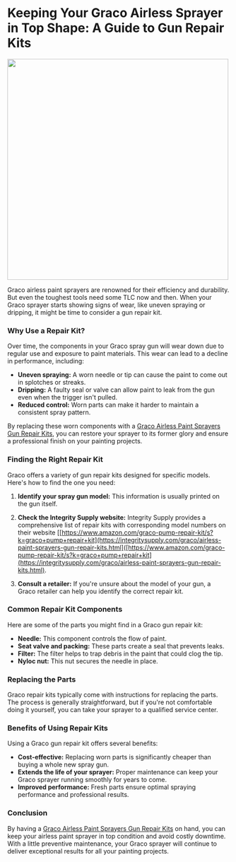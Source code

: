 # Keeping Your Graco Airless Sprayer in Top Shape: A Guide to Gun Repair Kits

<img src="https://integritysupply.com/media/catalog/product/cache/42a8d44f0cb2f10b14ad56a85e352dc6/n/e/new_contractor_and_ftx_repair_kit_h3c3v5k8zv7rhjhy.jpg" width="500" height="500">

Graco airless paint sprayers are renowned for their efficiency and durability. But even the toughest tools need some TLC now and then.  When your Graco sprayer starts showing signs of wear, like uneven spraying or dripping, it might be time to consider a gun repair kit.

### Why Use a Repair Kit?

Over time, the components in your Graco spray gun will wear down due to regular use and exposure to paint materials. This wear can lead to a decline in performance, including:

* **Uneven spraying:** A worn needle or tip can cause the paint to come out in splotches or streaks.
* **Dripping:** A faulty seal or valve can allow paint to leak from the gun even when the trigger isn't pulled.
* **Reduced control:** Worn parts can make it harder to maintain a consistent spray pattern.

By replacing these worn components with a [Graco Airless Paint Sprayers Gun Repair Kits](https://integritysupply.com/graco/airless-paint-sprayers-gun-repair-kits.html), you can restore your sprayer to its former glory and ensure a professional finish on your painting projects.

### Finding the Right Repair Kit

Graco offers a variety of gun repair kits designed for specific models.  Here's how to find the one you need:

1. **Identify your spray gun model:**  This information is usually printed on the gun itself.

2. **Check the  Integrity Supply website:**  Integrity Supply provides a comprehensive list of repair kits with corresponding model numbers on their website [[https://www.amazon.com/graco-pump-repair-kit/s?k=graco+pump+repair+kit](https://integritysupply.com/graco/airless-paint-sprayers-gun-repair-kits.html]([https://www.amazon.com/graco-pump-repair-kit/s?k=graco+pump+repair+kit](https://integritysupply.com/graco/airless-paint-sprayers-gun-repair-kits.html).

3. **Consult a retailer:** If you're unsure about the model of your gun, a Graco retailer can help you identify the correct repair kit.

### Common Repair Kit Components

Here are some of the parts you might find in a Graco gun repair kit:

* **Needle:** This component controls the flow of paint.
* **Seat valve and packing:** These parts create a seal that prevents leaks.
* **Filter:**  The filter helps to trap debris in the paint that could clog the tip.
* **Nyloc nut:** This nut secures the needle in place.

### Replacing the Parts

Graco repair kits typically come with instructions for replacing the parts. The process is generally straightforward, but if you're not comfortable doing it yourself, you can take your sprayer to a qualified service center.

### Benefits of Using Repair Kits

Using a Graco gun repair kit offers several benefits:

* **Cost-effective:** Replacing worn parts is significantly cheaper than buying a whole new spray gun.
* **Extends the life of your sprayer:**  Proper maintenance can keep your Graco sprayer running smoothly for years to come.
* **Improved performance:**  Fresh parts ensure optimal spraying performance and professional results.

### Conclusion

By having a [Graco Airless Paint Sprayers Gun Repair Kits](https://integritysupply.com/graco/airless-paint-sprayers-gun-repair-kits.html) on hand, you can keep your airless paint sprayer in top condition and avoid costly downtime.  With a little preventive maintenance, your Graco sprayer will continue to deliver exceptional results for all your painting projects.
